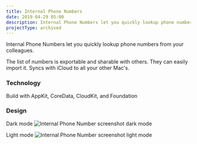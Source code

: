```yaml
---
title: Internal Phone Numbers
date: 2019-04-29 05:00
description: Internal Phone Numbers let you quickly lookup phone numbers from your colleagues.
projectType: archived
---
```


Internal Phone Numbers let you quickly lookup phone numbers from your colleagues.

The list of numbers is exportable and sharable with others. They can easily import it. Syncs with iCloud to all your other Mac's.


### Technology

Build with AppKit, CoreData, CloudKit, and Foundation


### Design 

Dark mode
![Internal Phone Number screenshot dark mode](../../assets/images/projects/internal-phone-numbers/internal-phone-numbers-dark-mode.png "Internal Phone Number screenshot dark mode")

Light mode
![Internal Phone Number screenshot light mode](../../assets/images/projects/internal-phone-numbers/internal-phone-numbers-light-mode.png "Internal Phone Number screenshot light mode")
